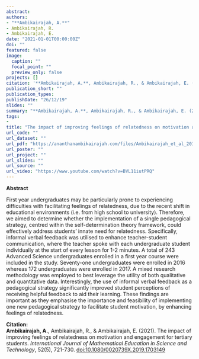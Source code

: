 ```yaml
---
abstract: 
authors:
- "**Ambikairajah, A.**"
- Ambikairajah, R.
- Ambikairajah, E.
date: "2021-01-01T00:00:00Z"
doi: ""
featured: false
image:
  caption: ""
  focal_point: ""
  preview_only: false
projects: []
citation: '**Ambikairajah, A.**, Ambikairajah, R., & Ambikairajah, E. (2021). The impact of improving feelings of relatedness on motivation and engagement for tertiary students. *International Journal of Mathematical Education in Science and Technology*, 52(5), 721-730. [doi:10.1080/0020739X.2019.1703149](https://doi.org/10.1080/0020739X.2019.1703149)'
publication_short: ""
publication_types: 
publishDate: "26/12/19"
slides: ""
summary: "**Ambikairajah, A.**, Ambikairajah, R., & Ambikairajah, E. (2021). The impact of improving feelings of relatedness on motivation and engagement for tertiary students. *International Journal of Mathematical Education in Science and Technology*, 52(5), 721-730. [doi:10.1080/0020739X.2019.1703149](https://doi.org/10.1080/0020739X.2019.1703149)"
tags:
- 
title: "The impact of improving feelings of relatedness on motivation and engagement for tertiary students"
url_code: ""
url_dataset: ""
url_pdf: "https://ananthanambikairajah.com/files/Ambikairajah_et_al_2019_The_impact_of_IJMEST.pdf"
url_poster: ""
url_project: ""
url_slides: ""
url_source: ""
url_video: "https://www.youtube.com/watch?v=BVL11iutPRQ"
---
```


**Abstract**   

First year undergraduates may be particularly prone to experiencing difficulties with facilitating feelings of relatedness, due to the recent shift in educational environments (i.e. from high school to university). Therefore, we aimed to determine whether the implementation of a single pedagogical strategy, centred within the self-determination theory framework, could effectively address students’ innate need for relatedness. Specifically, informal verbal feedback was utilised to enhance teacher-student communication, where the teacher spoke with each undergraduate student individually at the start of every lesson for 1-2 minutes. A total of 243 Advanced Science undergraduates enrolled in a first year course were included in the study. Seventy-one undergraduates were enrolled in 2016 whereas 172 undergraduates were enrolled in 2017. A mixed research methodology was employed to best leverage the utility of both qualitative and quantitative data. Interestingly, the use of informal verbal feedback as a pedagogical strategy significantly improved student perceptions of receiving helpful feedback to aid their learning. These findings are important as they emphasise the importance and feasibility of implementing one new pedagogical strategy to facilitate student motivation, by enhancing feelings of relatedness.   


**Citation:**    
**Ambikairajah, A.**, Ambikairajah, R., & Ambikairajah, E. (2021). The impact of improving feelings of relatedness on motivation and engagement for tertiary students. *International Journal of Mathematical Education in Science and Technology*, 52(5), 721-730. [doi:10.1080/0020739X.2019.1703149](https://doi.org/10.1080/0020739X.2019.1703149)